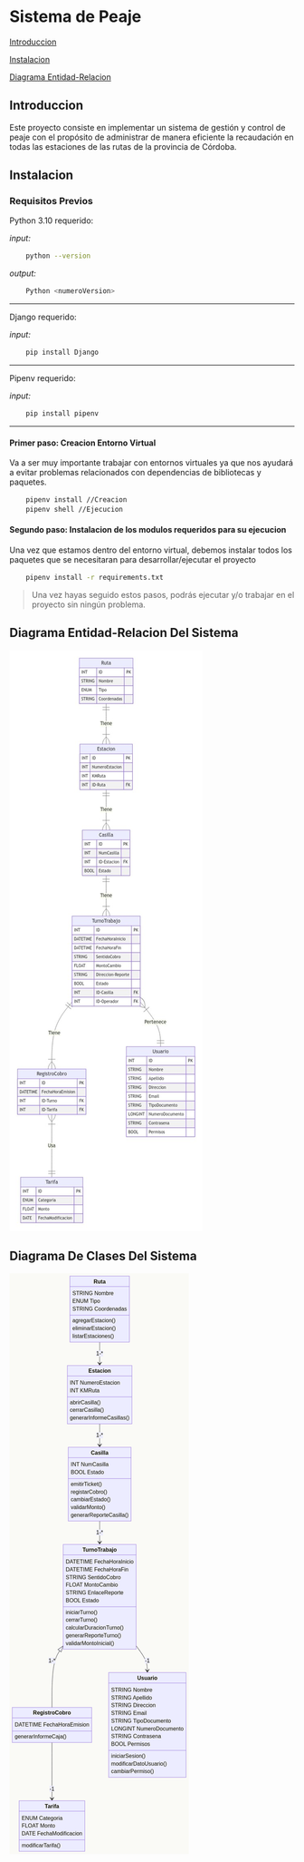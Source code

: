 # Sistema de Peaje

[Introduccion](#introduccion)

[Instalacion](#instalacion)

[Diagrama Entidad-Relacion](#diagrama-entidad-relacion-del-sistema)



## Introduccion
Este proyecto consiste en implementar un sistema de gestión y control de peaje con el propósito de administrar de manera eficiente la recaudación en todas las estaciones de las rutas de la provincia de Córdoba.


## Instalacion

### Requisitos Previos

Python 3.10 requerido:

*input:*
```bash
    python --version
```

*output:*
```bash
    Python <numeroVersion>
```
<hr>

Django requerido:

*input:*
```bash
    pip install Django
```
<hr>
Pipenv requerido:


*input:*
```bash
    pip install pipenv
```

<hr>

#### Primer paso: Creacion Entorno Virtual

Va a ser muy importante trabajar con entornos virtuales ya que nos ayudará a evitar problemas relacionados con dependencias de bibliotecas y paquetes.

```bash
    pipenv install //Creacion
    pipenv shell //Ejecucion
```

#### Segundo paso: Instalacion de los modulos requeridos para su ejecucion

Una vez que estamos dentro del entorno virtual, debemos instalar todos los paquetes que se necesitaran para desarrollar/ejecutar el proyecto

```bash
    pipenv install -r requirements.txt
```

>Una vez hayas seguido estos pasos, podrás ejecutar y/o trabajar en el proyecto sin ningún problema.

## Diagrama Entidad-Relacion Del Sistema
![Imagen Diagrama Entidad-Relacion](docs/ERDiagram.jpeg)


## Diagrama De Clases Del Sistema
![Imagen Diagrama Entidad-Relacion](docs/ClassDiagram.jpg)

